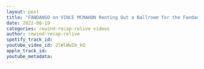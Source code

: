 ```yaml
---
layout: post
title: "FANDANGO on VINCE MCMAHON Renting Out a Ballroom for the Fandango Gimmick"
date: 2022-08-19
categories: rewind-recap-relive videos
author: rewind-recap-relive
spotify_track_id: 
youtube_video_id: 2lWlWwIb_kQ
apple_track_id: 
youtube_metadata: 
---
```

